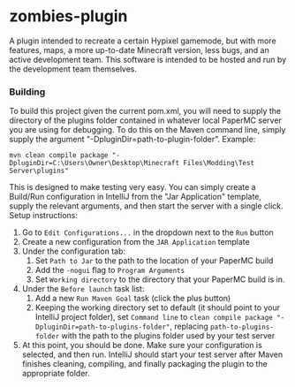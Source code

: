 # zombies-plugin
A plugin intended to recreate a certain Hypixel gamemode, but with more features, maps, a more up-to-date Minecraft version, less bugs, and an active development team. This software is intended to be hosted and run by the development team themselves.

### Building
To build this project given the current pom.xml, you will need to supply the directory of the plugins folder contained in whatever local PaperMC server you are using for debugging. To do this on the Maven command line, simply supply the argument "-DpluginDir=path-to-plugin-folder". Example:

`mvn clean compile package "-DpluginDir=C:\Users\Owner\Desktop\Minecraft Files\Modding\Test Server\plugins"`

This is designed to make testing very easy. You can simply create a Build/Run configuration in IntelliJ from the "Jar Application" template, supply the relevant arguments, and then start the server with a single click. Setup instructions:

1. Go to `Edit Configurations...` in the dropdown next to the `Run` button
2. Create a new configuration from the `JAR Application` template
3. Under the configuration tab:
   1. Set `Path to Jar` to the path to the location of your PaperMC build
   2. Add the `-nogui` flag to `Program Arguments`
   3. Set `Working directory` to the directory that your PaperMC build is in.
4. Under the `Before launch` task list:
   1. Add a new `Run Maven Goal` task (click the plus button)
   2. Keeping the working directory set to default (it should point to your IntelliJ project folder), set `Command line` to `clean compile package "-DpluginDir=path-to-plugins-folder"`, replacing `path-to-plugins-folder` with the path to the plugins folder used by your test server
5. At this point, you should be done. Make sure your configuration is selected, and then run. IntelliJ should start your test server after Maven finishes cleaning, compiling, and finally packaging the plugin to the appropriate folder.
